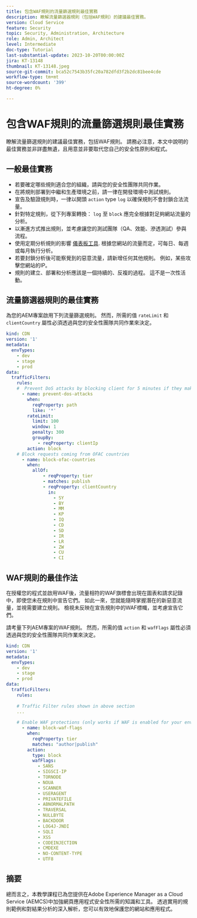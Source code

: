 ```yaml
---
title: 包含WAF規則的流量篩選規則最佳實務
description: 瞭解流量篩選器規則（包括WAF規則）的建議最佳實務。
version: Cloud Service
feature: Security
topic: Security, Administration, Architecture
role: Admin, Architect
level: Intermediate
doc-type: Tutorial
last-substantial-update: 2023-10-20T00:00:00Z
jira: KT-13148
thumbnail: KT-13148.jpeg
source-git-commit: bca52c7543b35fc20a782dfd3f2b2dc81bee4cde
workflow-type: tm+mt
source-wordcount: '399'
ht-degree: 0%

---
```



# 包含WAF規則的流量篩選規則最佳實務

瞭解流量篩選規則的建議最佳實務，包括WAF規則。 請務必注意，本文中說明的最佳實務並非詳盡無遺，且用意並非要取代您自己的安全性原則和程式。

## 一般最佳實務

- 若要確定哪些規則適合您的組織，請與您的安全性團隊共同作業。
- 在將規則部署到中繼和生產環境之前，請一律在開發環境中測試規則。
- 宣告及驗證規則時，一律以開頭 `action` type `log` 以確保規則不會封鎖合法流量。
- 針對特定規則，從下列專案轉換： `log` 至 `block` 應完全根據對足夠網站流量的分析。
- 以漸進方式推出規則，並考慮讓您的測試團隊（QA、效能、滲透測試）參與流程。
- 使用定期分析規則的影響 [儀表板工具](https://github.com/adobe/AEMCS-CDN-Log-Analysis-ELK-Tool). 根據您網站的流量而定，可每日、每週或每月執行分析。
- 若要封鎖分析後可能察覺到的惡意流量，請新增任何其他規則。 例如，某些攻擊您網站的IP。
- 規則的建立、部署和分析應該是一個持續的、反複的過程。 這不是一次性活動。

## 流量篩選器規則的最佳實務

為您的AEM專案啟用下列流量篩選規則。 然而，所需的值 `rateLimit` 和 `clientCountry` 屬性必須透過與您的安全性團隊共同作業來決定。

```yaml
kind: CDN
version: '1'
metadata:
  envTypes:
    - dev
    - stage
    - prod
data:
  trafficFilters:
    rules:
    #  Prevent DoS attacks by blocking client for 5 minutes if they make more than 100 requests in 1 second.
      - name: prevent-dos-attacks
        when:
          reqProperty: path
          like: '*'
        rateLimit:
          limit: 100
          window: 1
          penalty: 300
          groupBy:
            - reqProperty: clientIp
        action: block        
    # Block requests coming from OFAC countries
      - name: block-ofac-countries
        when:
          allOf:
              - reqProperty: tier
              - matches: publish
              - reqProperty: clientCountry
                in:
                  - SY
                  - BY
                  - MM
                  - KP
                  - IQ
                  - CD
                  - SD
                  - IR
                  - LR
                  - ZW
                  - CU
                  - CI    
```

## WAF規則的最佳作法

在授權您的程式並啟用WAF後，流量相符的WAF旗標會出現在圖表和請求記錄中，即使您未在規則中宣告它們。 如此一來，您就能隨時掌握潛在的新惡意流量，並視需要建立規則。 檢視未反映在宣告規則中的WAF標幟，並考慮宣告它們。

請考量下列AEM專案的WAF規則。 然而，所需的值 `action` 和 `wafFlags` 屬性必須透過與您的安全性團隊共同作業來決定。

```yaml
kind: CDN
version: '1'
metadata:
  envTypes:
    - dev
    - stage
    - prod
data:
  trafficFilters:
    rules:
    
    # Traffic Filter rules shown in above section
    ...    
    
    # Enable WAF protections (only works if WAF is enabled for your environment)
      - name: block-waf-flags
        when:
          reqProperty: tier
          matches: "author|publish"
        action:
          type: block
          wafFlags:
            - SANS
            - SIGSCI-IP
            - TORNODE
            - NOUA
            - SCANNER
            - USERAGENT
            - PRIVATEFILE
            - ABNORMALPATH
            - TRAVERSAL
            - NULLBYTE
            - BACKDOOR
            - LOG4J-JNDI
            - SQLI
            - XSS
            - CODEINJECTION
            - CMDEXE
            - NO-CONTENT-TYPE
            - UTF8        
```

## 摘要

總而言之，本教學課程已為您提供在Adobe Experience Manager as a Cloud Service (AEMCS)中加強網頁應用程式安全性所需的知識和工具。 透過實用的規則範例和對結果分析的深入解析，您可以有效地保護您的網站和應用程式。
